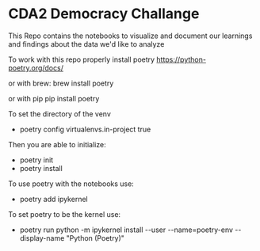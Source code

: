 # CDA2 Democracy Challange

This Repo contains the notebooks to visualize and document our
learnings and findings about the data we'd like to analyze

To work with this repo properly install poetry
https://python-poetry.org/docs/

or with brew: 
brew install poetry 

or with pip
pip install poetry

To set the directory of the venv
- poetry config virtualenvs.in-project true     

Then you are able to initialize:
- poetry init 
- poetry install

To use poetry with the notebooks use:
-  poetry add ipykernel 

To set poetry to be the kernel use:
- poetry run python -m ipykernel install --user --name=poetry-env --display-name "Python (Poetry)"